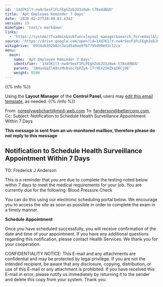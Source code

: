 ```yaml
---
id: '1Xd7K1lY-nw4rSesF1FLFEghZobJU3z6wk-t78xddBUU'
title: 'Apt Employee Reminder 7 Days'
date: '2020-02-27T20:40:03.434Z'
version: 19
mimeType: 'text/x-markdown'
links:
  - 'https://system/?f=admin&subfunc=layout_manager&search_for=email&layout_search=Go&lv_layout_manager_limit=0&opp=edit&doc_type=EER7&old_module=Email&old_name=Apt+Employee+Reminder+7+Days&active=0'
source: 'https://drive.google.com/open?id=1Xd7K1lY-nw4rSesF1FLFEghZobJU3z6wk-t78xddBUU'
wikigdrive: '8934ab392b82c3a1d5a8ae9fb7795d99e93c12ca'
menu:
  main:
    name: 'Apt Employee Reminder 7 Days'
    identifier: '1Xd7K1lY-nw4rSesF1FLFEghZobJU3z6wk-t78xddBUU'
    parent: '1B4axGqIlA9niMn8voc7pPZy4-1TrVEX2SHZkqIRCj0E'
    weight: 6590
---
```





{{% info %}}

Using the **Layout Manager** of the **Control Panel**, users may [edit this email template](https://system/?f=admin&subfunc=layout_manager&search_for=email&layout_search=Go&lv_layout_manager_limit=0&opp=edit&doc_type=EER7&old_module=Email&old_name=Apt+Employee+Reminder+7+Days&active=0), as needed.
{{% /info %}}



From: noreplywebchart@med-web.com
To: fanderson@bettercorp.com,
Cc:
Subject: Notification to Schedule Health Surveillance Appointment Within 7 Days

****This message is sent from an un-monitored mailbox, therefore please do not reply to this message****
  
## **Notification to Schedule Health Surveillance Appointment Within 7 Days**  


TO: Frederick J Anderson

This is a reminder that you are due to complete the testing noted below within 7 days to meet the medical requirements for your job.
You are currently due for the following:
Blood Pressure Check

You can do this using our electronic scheduling portal below. We encourage you to access the site as soon as possible in order to complete the exam in a timely manner.

**Schedule Appointment**

Once you have scheduled successfully, you will receive confirmation of the date and time of your appointment.
If you have any additional questions regarding this notification, please contact Health Services.
We thank you for your cooperation.


CONFIDENTIALITY NOTICE: This E-mail and any attachments are confidential and may be protected by legal privilege. If you are not the intended recipient, be aware that any disclosure, copying, distribution, or use of this E-mail or any attachment is prohibited. If you have received this E-mail in error, please notify us immediately by returning it to the sender and delete this copy from your system. Thank you.

